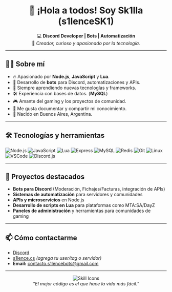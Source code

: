 <h1 align="center">👋 ¡Hola a todos! Soy Sk1lla (s1lenceSK1)</h1>
<p align="center">
  💻 <b>Discord Developer | Bots | Automatización</b> <br>
  🎵 <i>Creador, curioso y apasionado por la tecnología.</i>
</p>

---

## 🧑‍💻 Sobre mí

- 🔥 Apasionado por **Node.js**, **JavaScript** y **Lua**.
- 🤖 Desarrollo de **bots** para Discord, automatizaciones y APIs.
- 🚀 Siempre aprendiendo nuevas tecnologías y frameworks.
- 🛠️ Experiencia con bases de datos. (**MySQL**)
- 🎮 Amante del gaming y los proyectos de comunidad.
- 📝 Me gusta documentar y compartir mi conocimiento.
- 📍 Nacido en Buenos Aires, Argentina.

---

## 🛠️ Tecnologías y herramientas

![Node.js](https://img.shields.io/badge/Node.js-339933?style=flat&logo=node.js&logoColor=white)
![JavaScript](https://img.shields.io/badge/JavaScript-F7DF1E?style=flat&logo=javascript&logoColor=black)
![Lua](https://img.shields.io/badge/Lua-2C2D72?style=flat&logo=lua&logoColor=white)
![Express](https://img.shields.io/badge/Express.js-000000?style=flat&logo=express&logoColor=white)
![MySQL](https://img.shields.io/badge/MySQL-4479A1?style=flat&logo=mysql&logoColor=white)
![Redis](https://img.shields.io/badge/Redis-DC382D?style=flat&logo=redis&logoColor=white)
![Git](https://img.shields.io/badge/Git-F05032?style=flat&logo=git&logoColor=white)
![Linux](https://img.shields.io/badge/Linux-FCC624?style=flat&logo=linux&logoColor=black)
![VSCode](https://img.shields.io/badge/VS%20Code-007ACC?style=flat&logo=visual-studio-code&logoColor=white)
![Discord.js](https://img.shields.io/badge/Discord.js-5865F2?style=flat&logo=discord&logoColor=white)

---

## 🌟 Proyectos destacados

- **Bots para Discord** (Moderación, Fichajes/Facturas, integración de APIs)
- **Sistemas de automatización** para servidores y comunidades
- **APIs y microservicios** en Node.js
- **Desarrollo de scripts en Lua** para plataformas como MTA:SA/DayZ
- **Paneles de administración** y herramientas para comunidades de gaming

---

## 📫 Cómo contactarme

- [Discord](https://discord.gg/Pdg5zcQ9Xv)
- [s1lence.cs](https://discord.com/users/s1lence.cs) *(agrega tu user/tag o servidor)*
- **Email:** contacto.s1lencebots@gmail.com

---

<p align="center">
  <img src="https://skillicons.dev/icons?i=js,nodejs,lua,express,discord,linux,mysql,git,vscode" alt="Skill Icons" /><br>
  <i>“El mejor código es el que hace la vida más fácil.”</i>
</p>
